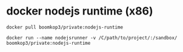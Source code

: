 # docker  nodejs runtime (x86)

`docker pull boomkop3/private:nodejs-runtime`

`docker run --name nodejsrunner -v /C/path/to/project/:/sandbox/ boomkop3/private:nodejs-runtime`
